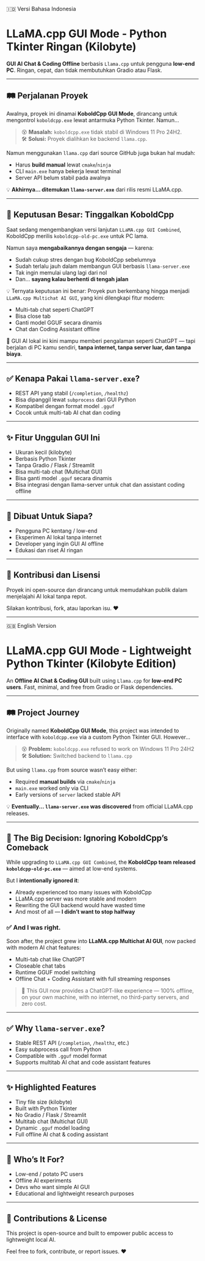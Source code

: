 🇮🇩 Versi Bahasa Indonesia
# LLaMA.cpp GUI Mode - Python Tkinter Ringan (Kilobyte)

**GUI AI Chat & Coding Offline** berbasis `Llama.cpp` untuk pengguna **low-end PC**. Ringan, cepat, dan tidak membutuhkan Gradio atau Flask.

---

## 🛤️ Perjalanan Proyek

Awalnya, proyek ini dinamai **KoboldCpp GUI Mode**, dirancang untuk mengontrol `koboldcpp.exe` lewat antarmuka Python Tkinter. Namun...

> 😵 **Masalah:** `koboldcpp.exe` tidak stabil di Windows 11 Pro 24H2.  
> 🛠️ **Solusi:** Proyek dialihkan ke backend `llama.cpp`.

Namun menggunakan `llama.cpp` dari source GitHub juga bukan hal mudah:

- Harus **build manual** lewat `cmake`/`ninja`
- CLI `main.exe` hanya bekerja lewat terminal
- Server API belum stabil pada awalnya

💡 **Akhirnya... ditemukan `llama-server.exe`** dari rilis resmi LLaMA.cpp.

---

## 🧭 Keputusan Besar: Tinggalkan KoboldCpp

Saat sedang mengembangkan versi lanjutan `LLaMA.cpp GUI Combined`, KoboldCpp merilis `koboldcpp-old-pc.exe` untuk PC lama.

Namun saya **mengabaikannya dengan sengaja** — karena:

- Sudah cukup stres dengan bug KoboldCpp sebelumnya
- Sudah terlalu jauh dalam membangun GUI berbasis `llama-server.exe`
- Tak ingin memulai ulang lagi dari nol
- Dan... **sayang kalau berhenti di tengah jalan**

💡 Ternyata keputusan ini benar:
Proyek pun berkembang hingga menjadi `LLaMA.cpp Multichat AI GUI`, yang kini dilengkapi fitur modern:
- Multi-tab chat seperti ChatGPT
- Bisa close tab
- Ganti model GGUF secara dinamis
- Chat dan Coding Assistant offline

🚀 GUI AI lokal ini kini mampu memberi pengalaman seperti ChatGPT — tapi berjalan di PC kamu sendiri, **tanpa internet, tanpa server luar, dan tanpa biaya**.

---

## ✅ Kenapa Pakai `llama-server.exe`?

- REST API yang stabil (`/completion`, `/healthz`)
- Bisa dipanggil lewat `subprocess` dari GUI Python
- Kompatibel dengan format model `.gguf`
- Cocok untuk multi-tab AI chat dan coding

---

## ✨ Fitur Unggulan GUI Ini

- Ukuran kecil (kilobyte)
- Berbasis Python Tkinter
- Tanpa Gradio / Flask / Streamlit
- Bisa multi-tab chat (Multichat GUI)
- Bisa ganti model `.gguf` secara dinamis
- Bisa integrasi dengan llama-server untuk chat dan assistant coding offline

---

## 🧠 Dibuat Untuk Siapa?

- Pengguna PC kentang / low-end
- Eksperimen AI lokal tanpa internet
- Developer yang ingin GUI AI offline
- Edukasi dan riset AI ringan

---

## 🤝 Kontribusi dan Lisensi

Proyek ini open-source dan dirancang untuk memudahkan publik dalam menjelajahi AI lokal tanpa repot.

Silakan kontribusi, fork, atau laporkan isu. ❤️

---

🇬🇧 English Version
# LLaMA.cpp GUI Mode - Lightweight Python Tkinter (Kilobyte Edition)

An **Offline AI Chat & Coding GUI** built using `Llama.cpp` for **low-end PC users**. Fast, minimal, and free from Gradio or Flask dependencies.

---

## 🛤️ Project Journey

Originally named **KoboldCpp GUI Mode**, this project was intended to interface with `koboldcpp.exe` via a custom Python Tkinter GUI. However...

> 😵 **Problem:** `koboldcpp.exe` refused to work on Windows 11 Pro 24H2  
> 🛠️ **Solution:** Switched backend to `llama.cpp`

But using `llama.cpp` from source wasn’t easy either:

- Required **manual builds** via `cmake`/`ninja`
- `main.exe` worked only via CLI
- Early versions of `server` lacked stable API

💡 **Eventually... `llama-server.exe` was discovered** from official LLaMA.cpp releases.

---

## 🧠 The Big Decision: Ignoring KoboldCpp’s Comeback

While upgrading to `LLaMA.cpp GUI Combined`, the **KoboldCpp team released `koboldcpp-old-pc.exe`** — aimed at low-end systems.

But I **intentionally ignored it**:

- Already experienced too many issues with KoboldCpp
- LLaMA.cpp server was more stable and modern
- Rewriting the GUI backend would have wasted time
- And most of all — **I didn’t want to stop halfway**

### ✅ And I was right.
Soon after, the project grew into **LLaMA.cpp Multichat AI GUI**, now packed with modern AI chat features:

- Multi-tab chat like ChatGPT  
- Closeable chat tabs  
- Runtime GGUF model switching  
- Offline Chat + Coding Assistant with full streaming responses

> 🚀 This GUI now provides a ChatGPT-like experience — 100% offline, on your own machine, with no internet, no third-party servers, and zero cost.

---

## ✅ Why `llama-server.exe`?

- Stable REST API (`/completion`, `/healthz`, etc.)
- Easy subprocess call from Python
- Compatible with `.gguf` model format
- Supports multitab AI chat and code assistant features

---

## ✨ Highlighted Features

- Tiny file size (kilobyte)
- Built with Python Tkinter
- No Gradio / Flask / Streamlit
- Multitab chat (Multichat GUI)
- Dynamic `.gguf` model loading
- Full offline AI chat & coding assistant

---

## 🧠 Who’s It For?

- Low-end / potato PC users
- Offline AI experiments
- Devs who want simple AI GUI
- Educational and lightweight research purposes

---

## 🤝 Contributions & License

This project is open-source and built to empower public access to lightweight local AI.

Feel free to fork, contribute, or report issues. ❤️
